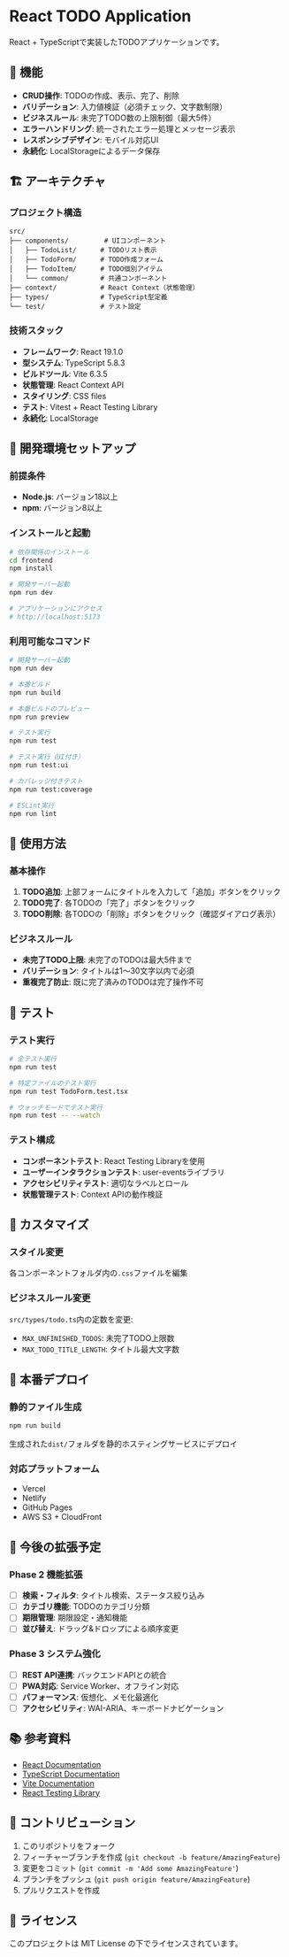 # React TODO Application

React + TypeScriptで実装したTODOアプリケーションです。

## 🚀 機能

- **CRUD操作**: TODOの作成、表示、完了、削除
- **バリデーション**: 入力値検証（必須チェック、文字数制限）
- **ビジネスルール**: 未完了TODO数の上限制御（最大5件）
- **エラーハンドリング**: 統一されたエラー処理とメッセージ表示
- **レスポンシブデザイン**: モバイル対応UI
- **永続化**: LocalStorageによるデータ保存

## 🏗️ アーキテクチャ

### プロジェクト構造
```
src/
├── components/         # UIコンポーネント
│   ├── TodoList/      # TODOリスト表示
│   ├── TodoForm/      # TODO作成フォーム
│   ├── TodoItem/      # TODO個別アイテム
│   └── common/        # 共通コンポーネント
├── context/           # React Context（状態管理）
├── types/             # TypeScript型定義
└── test/              # テスト設定
```

### 技術スタック
- **フレームワーク**: React 19.1.0
- **型システム**: TypeScript 5.8.3
- **ビルドツール**: Vite 6.3.5
- **状態管理**: React Context API
- **スタイリング**: CSS files
- **テスト**: Vitest + React Testing Library
- **永続化**: LocalStorage

## 🔧 開発環境セットアップ

### 前提条件
- **Node.js**: バージョン18以上
- **npm**: バージョン8以上

### インストールと起動

```bash
# 依存関係のインストール
cd frontend
npm install

# 開発サーバー起動
npm run dev

# アプリケーションにアクセス
# http://localhost:5173
```

### 利用可能なコマンド

```bash
# 開発サーバー起動
npm run dev

# 本番ビルド
npm run build

# 本番ビルドのプレビュー
npm run preview

# テスト実行
npm run test

# テスト実行（UI付き）
npm run test:ui

# カバレッジ付きテスト
npm run test:coverage

# ESLint実行
npm run lint
```

## 📝 使用方法

### 基本操作
1. **TODO追加**: 上部フォームにタイトルを入力して「追加」ボタンをクリック
2. **TODO完了**: 各TODOの「完了」ボタンをクリック
3. **TODO削除**: 各TODOの「削除」ボタンをクリック（確認ダイアログ表示）

### ビジネスルール
- **未完了TODO上限**: 未完了のTODOは最大5件まで
- **バリデーション**: タイトルは1〜30文字以内で必須
- **重複完了防止**: 既に完了済みのTODOは完了操作不可

## 🧪 テスト

### テスト実行
```bash
# 全テスト実行
npm run test

# 特定ファイルのテスト実行
npm run test TodoForm.test.tsx

# ウォッチモードでテスト実行
npm run test -- --watch
```

### テスト構成
- **コンポーネントテスト**: React Testing Libraryを使用
- **ユーザーインタラクションテスト**: user-eventsライブラリ
- **アクセシビリティテスト**: 適切なラベルとロール
- **状態管理テスト**: Context APIの動作検証

## 🎨 カスタマイズ

### スタイル変更
各コンポーネントフォルダ内の`.css`ファイルを編集

### ビジネスルール変更
`src/types/todo.ts`内の定数を変更:
- `MAX_UNFINISHED_TODOS`: 未完了TODO上限数
- `MAX_TODO_TITLE_LENGTH`: タイトル最大文字数

## 🚀 本番デプロイ

### 静的ファイル生成
```bash
npm run build
```

生成された`dist/`フォルダを静的ホスティングサービスにデプロイ

### 対応プラットフォーム
- Vercel
- Netlify
- GitHub Pages
- AWS S3 + CloudFront

## 🔮 今後の拡張予定

### Phase 2 機能拡張
- [ ] **検索・フィルタ**: タイトル検索、ステータス絞り込み
- [ ] **カテゴリ機能**: TODOのカテゴリ分類
- [ ] **期限管理**: 期限設定・通知機能
- [ ] **並び替え**: ドラッグ&ドロップによる順序変更

### Phase 3 システム強化
- [ ] **REST API連携**: バックエンドAPIとの統合
- [ ] **PWA対応**: Service Worker、オフライン対応
- [ ] **パフォーマンス**: 仮想化、メモ化最適化
- [ ] **アクセシビリティ**: WAI-ARIA、キーボードナビゲーション

## 📚 参考資料

- [React Documentation](https://react.dev/)
- [TypeScript Documentation](https://www.typescriptlang.org/docs/)
- [Vite Documentation](https://vitejs.dev/)
- [React Testing Library](https://testing-library.com/docs/react-testing-library/intro/)

## 🤝 コントリビューション

1. このリポジトリをフォーク
2. フィーチャーブランチを作成 (`git checkout -b feature/AmazingFeature`)
3. 変更をコミット (`git commit -m 'Add some AmazingFeature'`)
4. ブランチをプッシュ (`git push origin feature/AmazingFeature`)
5. プルリクエストを作成

## 📄 ライセンス

このプロジェクトは MIT License の下でライセンスされています。